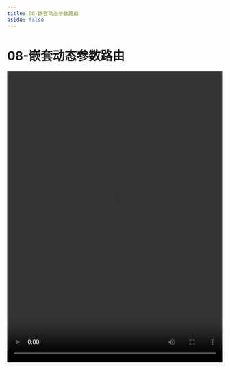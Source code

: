 ```yaml
---
title: 08-嵌套动态参数路由
aside: false
---
```


# 08-嵌套动态参数路由

<video autoplay src="http://qn.chinavanes.com/nextjs14/08-嵌套动态参数路由.mp4" controls controlsList="nodownload" width="100%" height="680"/>
